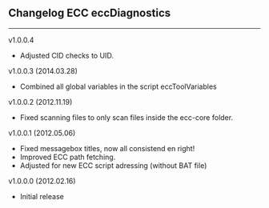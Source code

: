 ## Changelog ECC eccDiagnostics
***
v1.0.0.4
- Adjusted CID checks to UID.

v1.0.0.3 (2014.03.28)
- Combined all global variables in the script eccToolVariables

v1.0.0.2 (2012.11.19)
- Fixed scanning files to only scan files inside the ecc-core folder.

v1.0.0.1 (2012.05.06)
- Fixed messagebox titles, now all consistend en right!
- Improved ECC path fetching.
- Adjusted for new ECC script adressing (without BAT file)

v1.0.0.0 (2012.02.16)
- Initial release
